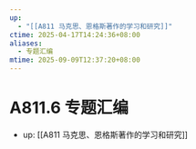 ```yaml
---
up:
  - "[[A811 马克思、恩格斯著作的学习和研究]]"
ctime: 2025-04-17T14:24:36+08:00
aliases:
  - 专题汇编
mtime: 2025-09-09T12:37:20+08:00
---
```


# A811.6 专题汇编

- up: [[A811 马克思、恩格斯著作的学习和研究]]
